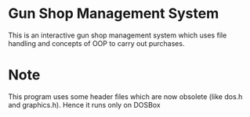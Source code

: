# Gun Shop Management System
This is an interactive gun shop management system which uses file handling and concepts of OOP to carry out purchases.

# Note
This program uses some header files which are now obsolete (like dos.h and graphics.h).
Hence it runs only on DOSBox